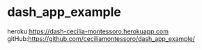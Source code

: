 # dash_app_example

heroku:https://dash-cecilia-montessoro.herokuapp.com
gitHub:https://github.com/ceciliamontessoro/dash_app_example/
